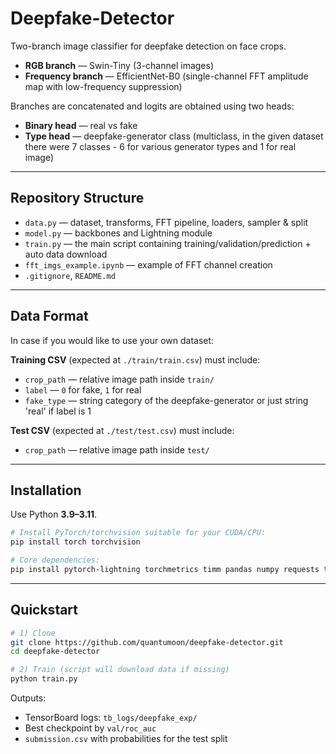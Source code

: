 # Deepfake-Detector

Two-branch image classifier for deepfake detection on face crops.

- **RGB branch** — Swin-Tiny (3-channel images)
- **Frequency branch** — EfficientNet-B0 (single-channel FFT amplitude map with low-frequency suppression)

Branches are concatenated and logits are obtained using two heads:
- **Binary head** — real vs fake  
- **Type head** — deepfake-generator class (multiclass, in the given dataset there were 7 classes - 6 for various generator types and 1 for real image)

---

## Repository Structure

- `data.py` — dataset, transforms, FFT pipeline, loaders, sampler & split  
- `model.py` — backbones and Lightning module  
- `train.py` — the main script containing training/validation/prediction + auto data download  
- `fft_imgs_example.ipynb` — example of FFT channel creation  
- `.gitignore`, `README.md`

---

## Data Format
In case if you would like to use your own dataset:

**Training CSV** (expected at `./train/train.csv`) must include:
- `crop_path` — relative image path inside `train/`
- `label` — `0` for fake, `1` for real
- `fake_type` — string category of the deepfake-generator or just string 'real' if label is 1

**Test CSV** (expected at `./test/test.csv`) must include:
- `crop_path` — relative image path inside `test/`

---

## Installation

Use Python **3.9–3.11**.

```bash
# Install PyTorch/torchvision suitable for your CUDA/CPU:
pip install torch torchvision

# Core dependencies:
pip install pytorch-lightning torchmetrics timm pandas numpy requests tensorboard thop
```

---

## Quickstart

```bash
# 1) Clone
git clone https://github.com/quantumoon/deepfake-detector.git
cd deepfake-detector

# 2) Train (script will download data if missing)
python train.py
```

Outputs:
- TensorBoard logs: `tb_logs/deepfake_exp/`
- Best checkpoint by `val/roc_auc`
- `submission.csv` with probabilities for the test split
